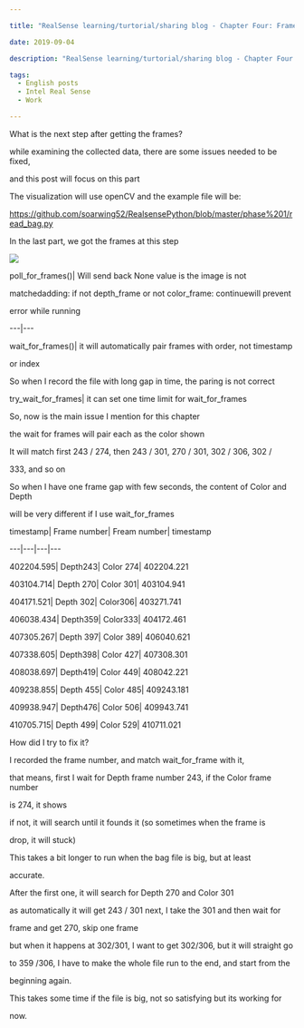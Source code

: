 ```yaml
---

title: "RealSense learning/turtorial/sharing blog - Chapter Four: Frame Issues"

date: 2019-09-04

description: "RealSense learning/turtorial/sharing blog - Chapter Four: Frame Issues"

tags:
  - English posts
  - Intel Real Sense
  - Work

---
```


What is the next step after getting the frames?

  

while examining the collected data, there are some issues needed to be fixed,

and this post will focus on this part

  

The visualization will use openCV and the example file will be:

<https://github.com/soarwing52/RealsensePython/blob/master/phase%201/read_bag.py>

  

In the last part, we got the frames at this step

![](https://jaythecheyi.home.blog/wp-content/uploads/2019/11/7b3cb-25e5259c259625e7258925873.jpg)
  

poll_for_frames()| Will send back None value is the image is not

matchedadding: if not depth_frame or not color_frame: continuewill prevent

error while running  

---|---  

wait_for_frames()| it will automatically pair frames with order, not timestamp

or index  

So when I record the file with long gap in time, the paring is not correct  

try_wait_for_frames| it can set one time limit for wait_for_frames  

  

  

So, now is the main issue I mention for this chapter

  

the wait for frames will pair each as the color shown

  

It will match first 243 / 274, then 243 / 301, 270 / 301, 302 / 306, 302 /

333, and so on

  

So when I have one frame gap with few seconds, the content of Color and Depth

will be very different if I use wait_for_frames

  

timestamp| Frame number| Fream number| timestamp  

---|---|---|---  

402204.595| Depth243| Color 274| 402204.221  

403104.714| Depth 270| Color 301| 403104.941  

404171.521| Depth 302| Color306| 403271.741  

406038.434| Depth359| Color333| 404172.461  

407305.267| Depth 397| Color 389| 406040.621  

407338.605| Depth398| Color 427| 407308.301  

408038.697| Depth419| Color 449| 408042.221  

409238.855| Depth 455| Color 485| 409243.181  

409938.947| Depth476| Color 506| 409943.741  

410705.715| Depth 499| Color 529| 410711.021  

  

  

How did I try to fix it?

  

I recorded the frame number, and match wait_for_frame with it,

  

that means, first I wait for Depth frame number 243, if the Color frame number

is 274, it shows

  

if not, it will search until it founds it (so sometimes when the frame is

drop, it will stuck)

  

This takes a bit longer to run when the bag file is big, but at least

accurate.

  

After the first one, it will search for Depth 270 and Color 301

  

as automatically it will get 243 / 301 next, I take the 301 and then wait for

frame and get 270, skip one frame

but when it happens at 302/301, I want to get 302/306, but it will straight go

to 359 /306, I have to make the whole file run to the end, and start from the

beginning again.

  

  

This takes some time if the file is big, not so satisfying but its working for

now.


